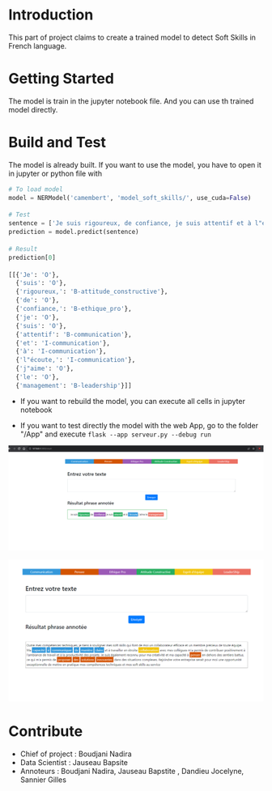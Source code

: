 # Introduction 
This part of project claims to create a trained model to detect Soft Skills in French language.

# Getting Started
The model is train in the jupyter notebook file. And you can use th trained model directly.

# Build and Test
The model is already built. If you want to use the model, you have to open it in jupyter or python file with 
```python
# To load model
model = NERModel('camembert', 'model_soft_skills/', use_cuda=False)

# Test 
sentence = ['Je suis rigoureux, de confiance, je suis attentif et à l"écoute, j"aime le management']
prediction = model.predict(sentence)

# Result 
prediction[0]

[[{'Je': 'O'},
  {'suis': 'O'},
  {'rigoureux,': 'B-attitude_constructive'},
  {'de': 'O'},
  {'confiance,': 'B-ethique_pro'},
  {'je': 'O'},
  {'suis': 'O'},
  {'attentif': 'B-communication'},
  {'et': 'I-communication'},
  {'à': 'I-communication'},
  {'l"écoute,': 'I-communication'},
  {'j"aime': 'O'},
  {'le': 'O'},
  {'management': 'B-leadership'}]]
```

- If you want to rebuild the model, you can execute all cells in jupyter notebook 



- If you want to test directly the model with the web App, go to the folder "/App" and execute 
`flask --app serveur.py --debug run`

![Home](img/Test_1.png)

![Execution](img/Test_2.png)



# Contribute
- Chief of project : Boudjani Nadira
- Data Scientist : Jauseau Bapsite 
- Annoteurs : Boudjani Nadira, Jauseau Bapstite , Dandieu Jocelyne, Sannier Gilles
